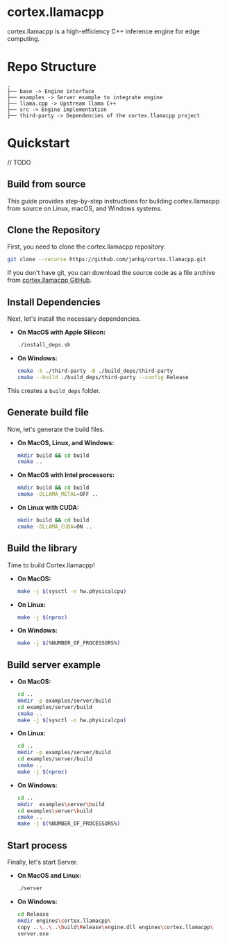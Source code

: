 # cortex.llamacpp
cortex.llamacpp is a high-efficiency C++ inference engine for edge computing.

# Repo Structure
```
.
├── base -> Engine interface
├── examples -> Server example to integrate engine
├── llama.cpp -> Upstream llama C++
├── src -> Engine implementation
├── third-party -> Dependencies of the cortex.llamacpp project
```
# Quickstart
// TODO

## Build from source

This guide provides step-by-step instructions for building cortex.llamacpp from source on Linux, macOS, and Windows systems.

## Clone the Repository

First, you need to clone the cortex.llamacpp repository:

```bash
git clone --recurse https://github.com/janhq/cortex.llamacpp.git
```

If you don't have git, you can download the source code as a file archive from [cortex.llamacpp GitHub](https://github.com/janhq/cortex.llamacpp). 
## Install Dependencies

Next, let's install the necessary dependencies.

- **On MacOS with Apple Silicon:**

  ```bash
  ./install_deps.sh
  ```

- **On Windows:**

  ```bash
  cmake -S ./third-party -B ./build_deps/third-party
  cmake --build ./build_deps/third-party --config Release
  ```

This creates a `build_deps` folder.

## Generate build file

Now, let's generate the build files.

- **On MacOS, Linux, and Windows:**

  ```bash
  mkdir build && cd build
  cmake ..
  ```

- **On MacOS with Intel processors:**

  ```bash
  mkdir build && cd build
  cmake -DLLAMA_METAL=OFF ..
  ```

- **On Linux with CUDA:**

  ```bash
  mkdir build && cd build
  cmake -DLLAMA_CUDA=ON ..
  ```

## Build the library

Time to build Cortex.llamacpp!

- **On MacOS:**

  ```bash
  make -j $(sysctl -n hw.physicalcpu)
  ```

- **On Linux:**

  ```bash
  make -j $(nproc)
  ```

- **On Windows:**

  ```bash
  make -j $(%NUMBER_OF_PROCESSORS%)
  ```

## Build server example

- **On MacOS:**

  ```bash
  cd ..
  mkdir -p examples/server/build
  cd examples/server/build
  cmake ..
  make -j $(sysctl -n hw.physicalcpu)
  ```

- **On Linux:**

  ```bash
  cd ..
  mkdir -p examples/server/build
  cd examples/server/build
  cmake ..
  make -j $(nproc)
  ```

- **On Windows:**

  ```bash
  cd ..
  mkdir  examples\server\build
  cd examples\server\build
  cmake ..
  make -j $(%NUMBER_OF_PROCESSORS%)
  ```

## Start process

Finally, let's start Server.

- **On MacOS and Linux:**

  ```bash
  ./server
  ```

- **On Windows:**

  ```bash
  cd Release
  mkdir engines\cortex.llamacpp\
  copy ..\..\..\build\Release\engine.dll engines\cortex.llamacpp\
  server.exe
  ```
